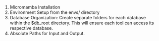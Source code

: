 1. Micromamba Installation
2. Environment Setup from the envs/ directory
3. Database Organization:
  Create separate folders for each database within the $db_root directory. This will ensure each tool can access its respective database.
4. Absolute Paths for Input and Output.
